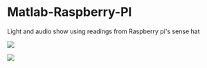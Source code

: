 # Matlab-Raspberry-PI
Light and audio show using readings from Raspberry pi's sense hat

[![](https://video-to-markdown.netlify.com/.netlify/functions/image?url=https%3A%2F%2Fvimeo.com%2F358623482)](https://vimeo.com/358623482 "")

[![](https://video-to-markdown.netlify.com/.netlify/functions/image?url=https%3A%2F%2Fvimeo.com%2F358623430)](https://vimeo.com/358623430 "")
